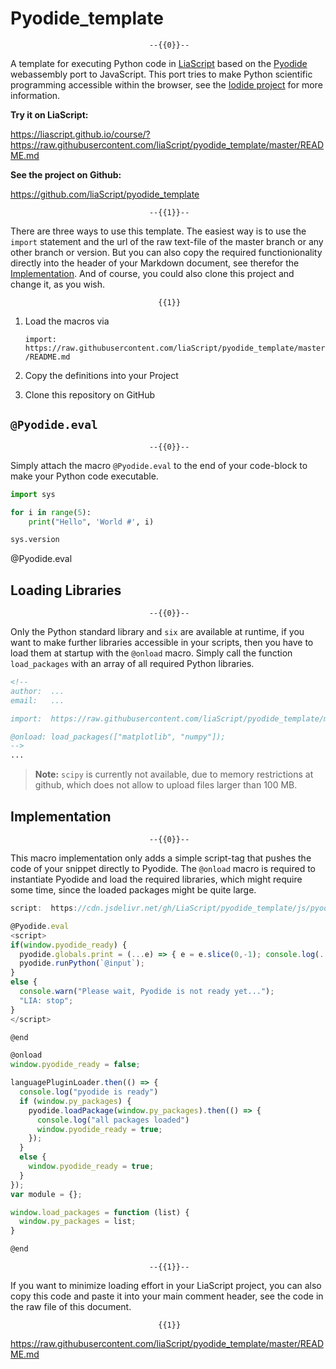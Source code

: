 <!--

author:   André Dietrich
email:    andre.dietrich@ovgu.de
version:  0.0.1
language: en
narrator: US English Female

script:  https://cdn.jsdelivr.net/gh/LiaScript/pyodide_template/js/pyodide.js

@onload
window.pyodide_ready = false;

languagePluginLoader.then(() => {
  console.log("pyodide is ready")
  if (window.py_packages) {
    pyodide.loadPackage(window.py_packages).then(() => {
      console.log("all packages loaded")
      window.pyodide_ready = true;
    });
  }
  else {
    window.pyodide_ready = true;
  }
});
var module = {};

window.load_packages = function (list) {
  window.py_packages = list;
}

@end

@Pyodide.eval
<script>
if(window.pyodide_ready) {
  pyodide.globals.print = (...e) => { e = e.slice(0,-1); console.log(...e) };
  pyodide.runPython(`@input`);
}
else {
  console.warn("Please wait, Pyodide is not ready yet...");
  "LIA: stop";
}
</script>

@end

-->

# Pyodide_template

                                   --{{0}}--
A template for executing Python code in [LiaScript](https://LiaScript.github.io)
based on the [Pyodide](https://github.com/iodide-project/pyodide) webassembly
port to JavaScript. This port tries to make Python scientific programming
accessible within the browser, see the [Iodide project](https://iodide.io) for
more information.

__Try it on LiaScript:__

https://liascript.github.io/course/?https://raw.githubusercontent.com/liaScript/pyodide_template/master/README.md

__See the project on Github:__

https://github.com/liaScript/pyodide_template

                                   --{{1}}--
There are three ways to use this template. The easiest way is to use the
`import` statement and the url of the raw text-file of the master branch or any
other branch or version. But you can also copy the required functionionality
directly into the header of your Markdown document, see therefor the
[Implementation](#3). And of course, you could also clone this project and
change it, as you wish.

                                     {{1}}
1. Load the macros via

   `import: https://raw.githubusercontent.com/liaScript/pyodide_template/master/README.md`

2. Copy the definitions into your Project

3. Clone this repository on GitHub

## `@Pyodide.eval`

                                   --{{0}}--
Simply attach the macro `@Pyodide.eval` to the end of your code-block to make
your Python code executable.

```python
import sys

for i in range(5):
	print("Hello", 'World #', i)

sys.version
```
@Pyodide.eval

## Loading Libraries

                                   --{{0}}--
Only the Python standard library and `six` are available at runtime, if you want
to make further libraries accessible in your scripts, then you have to load them
at startup with the `@onload` macro. Simply call the function `load_packages`
with an array of all required Python libraries.


``` markdown
<!--
author:  ...
email:   ...

import:  https://raw.githubusercontent.com/liaScript/pyodide_template/master/README.md

@onload: load_packages(["matplotlib", "numpy"]);
-->
...
```

> __Note:__ `scipy` is currently not available, due to memory restrictions at
>            github, which does not allow to upload files larger than 100 MB.


## Implementation

                                   --{{0}}--
This macro implementation only adds a simple script-tag that pushes the code of
your snippet directly to Pyodide. The `@onload` macro is required to instantiate
Pyodide and load the required libraries, which might require some time, since
the loaded packages might be quite large.


```js
script:  https://cdn.jsdelivr.net/gh/LiaScript/pyodide_template/js/pyodide.js

@Pyodide.eval
<script>
if(window.pyodide_ready) {
  pyodide.globals.print = (...e) => { e = e.slice(0,-1); console.log(...e) };
  pyodide.runPython(`@input`);
}
else {
  console.warn("Please wait, Pyodide is not ready yet...");
  "LIA: stop";
}
</script>

@end

@onload
window.pyodide_ready = false;

languagePluginLoader.then(() => {
  console.log("pyodide is ready")
  if (window.py_packages) {
    pyodide.loadPackage(window.py_packages).then(() => {
      console.log("all packages loaded")
      window.pyodide_ready = true;
    });
  }
  else {
    window.pyodide_ready = true;
  }
});
var module = {};

window.load_packages = function (list) {
  window.py_packages = list;
}

@end
```

                                   --{{1}}--
If you want to minimize loading effort in your LiaScript project, you can also
copy this code and paste it into your main comment header, see the code in the
raw file of this document.


                                     {{1}}
https://raw.githubusercontent.com/liaScript/pyodide_template/master/README.md
